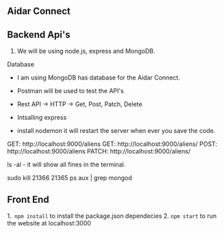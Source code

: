 ## Aidar Connect

## Backend Api's

1. We will be using node.js, express and MongoDB.

Database

- I am using MongoDB has database for the Aidar Connect.
- Postman will be used to test the API's
- Rest API -> HTTP -> Get, Post, Patch, Delete

- Intsalling express
- install nodemon it will restart the server when ever you save the code.

GET: http://localhost:9000/aliens
GET: http://localhost:9000/aliens/<id>
POST: http://localhost:9000/aliens
PATCH: http://localhost:9000/aliens/<id>

ls -al - it will show all fines in the terminal.

sudo kill 21366 21365
ps aux | grep mongod

## Front End

1.` npm install` to install the package.json dependecies
2. `npm start` to run the website at localhost:3000
